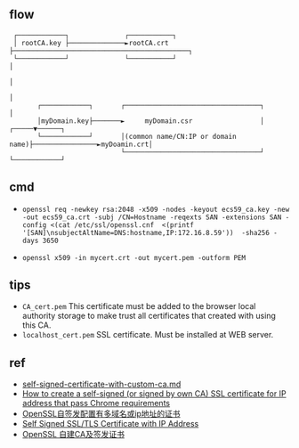 

## flow


     ┌────────────┐              ┌───────────┐
     │ rootCA.key ├──────────────►rootCA.crt ├────────────────────────────────────────────┐
     └────────────┘              └───────────┘                                            │
                                                                                          │
                                                                                          │
           ┌────────────┐       ┌──────────────────────────────────┐                      │
           │myDomain.key├───────►     myDomain.csr                 │                ┌─────▼──────┐
           └────────────┘       │(common name/CN:IP or domain name)├────────────────►myDoamin.crt│
                                └──────────────────────────────────┘                └────────────┘

## cmd
<!-- generate root ca -->
+ `openssl req -newkey rsa:2048 -x509 -nodes -keyout ecs59_ca.key -new -out ecs59_ca.crt -subj /CN=Hostname -reqexts SAN -extensions SAN -config <(cat /etc/ssl/openssl.cnf  <(printf '[SAN]\nsubjectAltName=DNS:hostname,IP:172.16.8.59'))  -sha256 -days 3650`

<!-- crt to pem -->
+ `openssl x509 -in mycert.crt -out mycert.pem -outform PEM`


## tips
+ `CA_cert.pem` This certificate must be added to the browser local authority storage to make trust all certificates that created with using this CA.
+ `localhost_cert.pem`  SSL certificate. Must be installed at WEB server.





## ref
+ [self-signed-certificate-with-custom-ca.md](https://gist.github.com/fntlnz/cf14feb5a46b2eda428e000157447309)
+ [How to create a self-signed (or signed by own CA) SSL certificate for IP address that pass Chrome requirements](https://stackoverflow.com/questions/66558788/how-to-create-a-self-signed-or-signed-by-own-ca-ssl-certificate-for-ip-address)
+ [OpenSSL自签发配置有多域名或ip地址的证书](https://blog.csdn.net/u013066244/article/details/78725842)
+ [Self Signed SSL/TLS Certificate with IP Address](https://nodeployfriday.com/posts/self-signed-cert/)
+ [OpenSSL 自建CA及签发证书](https://blog.csdn.net/scuyxi/article/details/54898870)
